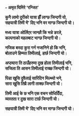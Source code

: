 **- अमृत घिमिरे ‘रन्जित’**


**कुनै लामो दुरीको यात्रा झैँ लाग्छ जिन्दगी यो,  
सहयात्री तिमी भै’ दिए भनि वर माग्छ जिन्दगी यो।**


**मध्य यात्रा ओर्लिएर जान्छौ कि भन्ने डरले,  
कल्पनाको महलबाट भाग्छ जिन्दगी यो**।


**नजिक बस्दा कुरा गर्न नजानिने हो कि भनि,  
बोलाउने हिम्मत तिमीलाई, हार्छ जिन्दगी यो**।


**अप्ठ्यारा ति ठाउँहरुमा दुख होला तिमीलाई भनि,  
सजिला ति आसन तिमीलाई राख्छ जिन्दगी यो**।


**पिडा खुसि दुवैलाई सारिदिन मिल्थ्यो भने,   
सारा खुसि तिम्रै लागी ताक्छ जिन्दगी यो**।


**तिमी आई के छ भनि एक वचन सोधिदिँदा,  
व्यस्तता र दुख सारा टार्छ जिन्दगी यो**।


 **सहयात्री तिमी भै’ दिए भनि वर माग्छ जिन्दगी यो**।

